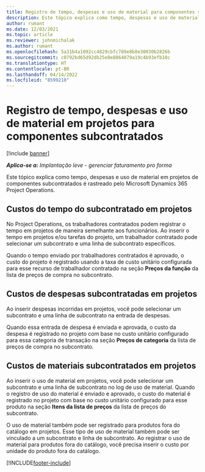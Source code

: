 ```yaml
---
title: Registro de tempo, despesas e uso de material para componentes subcontratados
description: Este tópico explica como tempo, despesas e uso de material em projetos de componentes subcontratados é rastreado pelo Microsoft Dynamics 365 Project Operations.
author: rumant
ms.date: 12/03/2021
ms.topic: article
ms.reviewer: johnmichalak
ms.author: rumant
ms.openlocfilehash: 5a31b4a1092cc4829cbfc789e8b8e30030b2826b
ms.sourcegitcommit: c0792bd65d92db25e0e8864879a19c4b93efb10c
ms.translationtype: HT
ms.contentlocale: pt-BR
ms.lasthandoff: 04/14/2022
ms.locfileid: "8599210"
---
```

# <a name="recording-time-expenses-and-material-usage-on-projects-for-subcontracted-components"></a>Registro de tempo, despesas e uso de material em projetos para componentes subcontratados

[!include [banner](../../includes/dataverse-preview.md)]

_**Aplica-se a:** Implantação leve - gerenciar faturamento pro forma_

Este tópico explica como tempo, despesas e uso de material em projetos de componentes subcontratados é rastreado pelo Microsoft Dynamics 365 Project Operations.

## <a name="costing-for-subcontractor-time-on-projects"></a>Custos do tempo do subcontratado em projetos
No Project Operations, os trabalhadores contratados podem registrar o tempo em projetos de maneira semelhante aos funcionários. Ao inserir o tempo em projetos e/ou tarefas do projeto, um trabalhador contratado pode selecionar um subcontrato e uma linha de subcontrato específicos.

Quando o tempo enviado por trabalhadores contratados é aprovado, o custo do projeto é registrado usando a taxa de custo unitário configurada para esse recurso de trabalhador contratado na seção **Preços da função** da lista de preços de compra no subcontrato.

## <a name="costing-for-subcontracted-expenses-on-projects"></a>Custos de despesas subcontratadas em projetos
Ao inserir despesas incorridas em projetos, você pode selecionar um subcontrato e uma linha de subcontrato na entrada de despesas. 

Quando essa entrada de despesa é enviada e aprovada, o custo da despesa é registrado no projeto com base no custo unitário configurado para essa categoria de transação na seção **Preços de categoria** da lista de preços de compra no subcontrato.

## <a name="costing-for-subcontracted-materials-on-projects"></a>Custos de materiais subcontratados em projetos
Ao inserir o uso de material em projetos, você pode selecionar um subcontrato e uma linha de subcontrato no log de uso de material. Quando o registro de uso do material é enviado e aprovado, o custo do material é registrado no projeto com base no custo unitário configurado para esse produto na seção **Itens da lista de preços** da lista de preços do subcontrato.

O uso de material também pode ser registrado para produtos fora do catálogo em projetos. Esse tipo de uso de material também pode ser vinculado a um subcontrato e linha de subcontrato. Ao registrar o uso de material para produtos fora do catálogo, você precisa inserir o custo por unidade do produto fora do catálogo. 


[!INCLUDE[footer-include](../../includes/footer-banner.md)]
